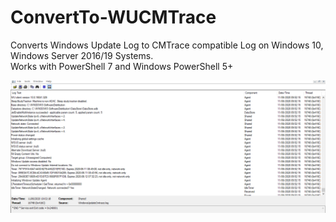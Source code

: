 # ConvertTo-WUCMTrace
Converts Windows Update Log to CMTrace compatible Log on Windows 10, Windows Server 2016/19 Systems.  
Works with PowerShell 7 and Windows PowerShell 5+


![CMTrace Compatible Log](Assets/WUCmTrace.png)